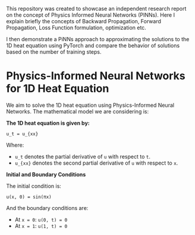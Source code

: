 This repository was created to showcase an independent research report on the concept of Physics Informed Neural Networks (PINNs). Here I explain briefly the concepts of Backward Propagation, Forward Propagation, Loss Function formulation, optimization etc. 

I then demonstrate a PiNNs approach to approximating the solutions to the 1D heat equation using PyTorch and compare the behavior of solutions based on the number of training steps.

# Physics-Informed Neural Networks for 1D Heat Equation

We aim to solve the 1D heat equation using Physics-Informed Neural Networks. The mathematical model we are considering is:

**The 1D heat equation is given by:**

`u_t = u_{xx}`

Where:
- `u_t` denotes the partial derivative of `u` with respect to `t`.
- `u_{xx}` denotes the second partial derivative of `u` with respect to `x`.

**Initial and Boundary Conditions**

The initial condition is:

`u(x, 0) = sin(πx)`

And the boundary conditions are:

- At `x = 0`: `u(0, t) = 0`
- At `x = 1`: `u(1, t) = 0`

